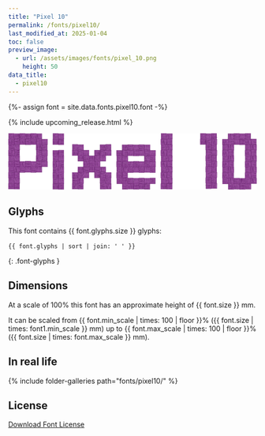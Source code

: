 ```yaml
---
title: "Pixel 10"
permalink: /fonts/pixel10/
last_modified_at: 2025-01-04
toc: false
preview_image:
  - url: /assets/images/fonts/pixel_10.png
    height: 50
data_title:
  - pixel10
---
```

{%- assign font = site.data.fonts.pixel10.font -%}

{% include upcoming_release.html %}

![Pixel 10](/assets/images/fonts/pixel_10.png)

## Glyphs

This font contains  {{ font.glyphs.size }} glyphs:

```
{{ font.glyphs | sort | join: ' ' }}
```
{: .font-glyphs }

## Dimensions

At a scale of 100% this font has an approximate height of {{ font.size }} mm.

It can be scaled from {{ font.min_scale | times: 100 | floor }}% ({{ font.size | times: font1.min_scale }} mm)
up to {{ font.max_scale | times: 100 | floor }}% ({{ font.size | times: font.max_scale }} mm).

## In real life

{% include folder-galleries path="fonts/pixel10/" %}

## License

[Download Font License](https://github.com/inkstitch/inkstitch/tree/main/fonts/pixel10/LICENSE)

